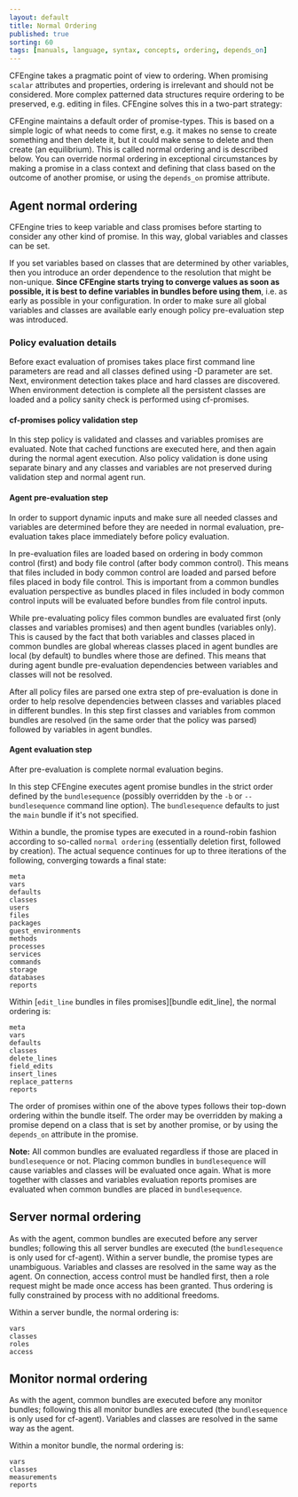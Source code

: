 ```yaml
---
layout: default
title: Normal Ordering
published: true
sorting: 60
tags: [manuals, language, syntax, concepts, ordering, depends_on]
---
```


CFEngine takes a pragmatic point of view to ordering. When promising `scalar`
attributes and properties, ordering is irrelevant and should not be considered.
More complex patterned data structures require ordering to be preserved, e.g.
editing in files. CFEngine solves this in a two-part strategy:

CFEngine maintains a default order of promise-types. This is based on a simple
logic of what needs to come first, e.g. it makes no sense to create something
and then delete it, but it could make sense to delete and then create (an
equilibrium). This is called normal ordering and is described below.
You can override normal ordering in exceptional circumstances by making a
promise in a class context and defining that class based on the outcome of
another promise, or using the `depends_on` promise attribute.

## Agent normal ordering

CFEngine tries to keep variable and class promises before starting to consider
any other kind of promise. In this way, global variables and classes can be set.

If you set variables based on classes that are determined by other variables,
then you introduce an order dependence to the resolution that might be
non-unique. **Since CFEngine starts trying to converge values as soon as
possible, it is best to define variables in bundles before using them**, i.e. as
early as possible in your configuration. In order to make sure all global
variables and classes are available early enough policy pre-evaluation step was
introduced.

### Policy evaluation details

Before exact evaluation of promises takes place first command line
parameters are read and all classes defined using -D parameter are set. Next,
environment detection takes place and hard classes are discovered.
When environment detection is complete all the persistent classes are 
loaded and a policy sanity check is performed using cf-promises.

#### cf-promises policy validation step

In this step policy is validated and classes and variables promises are evaluated. 
Note that cached functions are executed here, and then again during the normal agent
execution. Also policy validation is done using separate binary and any classes and
variables are not preserved during validation step and normal agent run.

#### Agent pre-evaluation step

In order to support dynamic inputs and make sure all needed classes and
variables are determined before they are needed in normal evaluation, pre-evaluation 
takes place immediately before policy evaluation.

In pre-evaluation files are loaded based on ordering in body common 
control (first) and body file control (after body common control). This means that files
included in body common control are loaded and parsed before files placed in body
file control. This is important from a common bundles evaluation perspective as
bundles placed in files included in body common control inputs will be evaluated before
bundles from file control inputs.

While pre-evaluating policy files common bundles are evaluated first (only classes and variables
promises) and then agent bundles (variables only). This is caused by the fact that both variables
and classes placed in common bundles are global whereas classes placed in agent bundles are local (by default)
to bundles where those are defined. This means that during agent bundle pre-evaluation
dependencies between variables and classes will not be resolved. 
<!---What is more, promises in common bundles are pre-evaluated up to 3 times
in order to resolve variables and classes dependencies.-->

After all policy files are parsed one extra step of pre-evaluation is done
in order to help resolve dependencies between classes and variables placed
in different bundles. In this step first classes and variables from common
bundles are resolved (in the same order that the policy was parsed) 
followed by variables in agent bundles.

#### Agent evaluation step

After pre-evaluation is complete normal evaluation begins.

In this step CFEngine executes agent promise bundles in the strict order defined by the
`bundlesequence` (possibly overridden by the `-b` or `--bundlesequence`
command line option).  The `bundlesequence` defaults to just the `main`
bundle if it's not specified.

Within a bundle, the promise types are executed in a round-robin fashion
according to so-called `normal ordering` (essentially deletion first, followed
by creation). The actual sequence continues for up to three iterations of the
following, converging towards a final state:

    meta
    vars
    defaults
    classes
    users
    files
    packages
    guest_environments
    methods
    processes
    services
    commands
    storage
    databases
    reports

Within [`edit_line` bundles in files promises][bundle edit_line],
the normal ordering is:

    meta
    vars
    defaults
    classes
    delete_lines
    field_edits
    insert_lines
    replace_patterns
    reports

The order of promises within one of the above types follows their top-down
ordering within the bundle itself. The order may be overridden by making a
promise depend on a class that is set by another promise, or by using the
`depends_on` attribute in the promise.

**Note:** All common bundles are evaluated regardless if those are placed 
in `bundlesequence` or not. Placing common bundles in `bundlesequence` will cause
variables and classes will be evaluated once again. What is more together with
classes and variables evaluation reports promises are evaluated when common 
bundles are placed in `bundlesequence`.

## Server normal ordering

As with the agent, common bundles are executed before any server bundles;
following this all server bundles are executed (the `bundlesequence` is only
used for cf-agent). Within a server bundle, the promise types are unambiguous.
Variables and classes are resolved in the same way as the agent. On
connection, access control must be handled first, then a role request might be
made once access has been granted. Thus ordering is fully constrained by
process with no additional freedoms.

Within a server bundle, the normal ordering is:

    vars
    classes
    roles
    access
    
## Monitor normal ordering

As with the agent, common bundles are executed before any monitor bundles;
following this all monitor bundles are executed (the `bundlesequence` is only
used for cf-agent). Variables and classes are resolved in the same way as the
agent.

Within a monitor bundle, the normal ordering is:

    vars
    classes
    measurements
    reports

<!---
### Knowledge normal ordering

As with the agent, common bundles are executed before any knowledge bundles; following this all knowledge bundles are executed (the bundlesequence is only used for cf-agent). Variables and classes are resolved in the same way as the agent.

Within a knowledge bundle, the normal ordering is:

    vars
    classes
    topics
    occurrences
    inferences
    reports
-->
